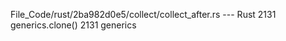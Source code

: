 File_Code/rust/2ba982d0e5/collect/collect_after.rs --- Rust
2131                         generics.clone()                                                                                                                2131                         generics

